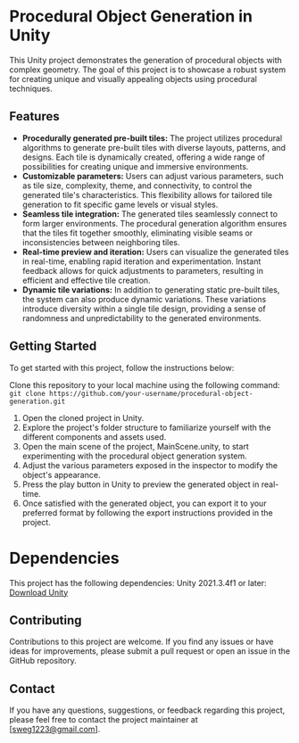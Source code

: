 # Procedural Object Generation in Unity
This Unity project demonstrates the generation of procedural objects with complex geometry. The goal of this project is to showcase a robust system for creating unique and visually appealing objects using procedural techniques.

## Features
- **Procedurally generated pre-built tiles:** The project utilizes procedural algorithms to generate pre-built tiles with diverse layouts, patterns, and designs. Each tile is dynamically created, offering a wide range of possibilities for creating unique and immersive environments.
- **Customizable parameters:** Users can adjust various parameters, such as tile size, complexity, theme, and connectivity, to control the generated tile's characteristics. This flexibility allows for tailored tile generation to fit specific game levels or visual styles.
- **Seamless tile integration:** The generated tiles seamlessly connect to form larger environments. The procedural generation algorithm ensures that the tiles fit together smoothly, eliminating visible seams or inconsistencies between neighboring tiles.
- **Real-time preview and iteration:** Users can visualize the generated tiles in real-time, enabling rapid iteration and experimentation. Instant feedback allows for quick adjustments to parameters, resulting in efficient and effective tile creation.
- **Dynamic tile variations:** In addition to generating static pre-built tiles, the system can also produce dynamic variations. These variations introduce diversity within a single tile design, providing a sense of randomness and unpredictability to the generated environments.


## Getting Started
To get started with this project, follow the instructions below:

Clone this repository to your local machine using the following command:
```git clone https://github.com/your-username/procedural-object-generation.git```

1. Open the cloned project in Unity.
2. Explore the project's folder structure to familiarize yourself with the different components and assets used.
3. Open the main scene of the project, MainScene.unity, to start experimenting with the procedural object generation system.
4. Adjust the various parameters exposed in the inspector to modify the object's appearance.
5. Press the play button in Unity to preview the generated object in real-time.
6. Once satisfied with the generated object, you can export it to your preferred format by following the export instructions provided in the project.

# Dependencies
This project has the following dependencies:
Unity 2021.3.4f1 or later: [Download Unity](https://unity.com/download)

## Contributing
Contributions to this project are welcome. If you find any issues or have ideas for improvements, please submit a pull request or open an issue in the GitHub repository.

## Contact
If you have any questions, suggestions, or feedback regarding this project, please feel free to contact the project maintainer at [sweg1223@gmail.com].
